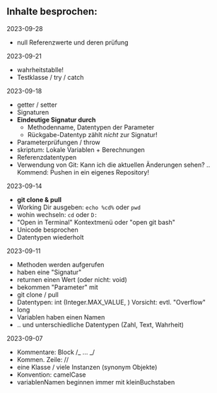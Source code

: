 ## Inhalte besprochen:

2023-09-28

-   null Referenzwerte und deren prüfung

2023-09-21

-   wahrheitstablle!
-   Testklasse / try / catch

2023-09-18

-   getter / setter
-   Signaturen
-   **Eindeutige Signatur durch**
    -   Methodenname, Datentypen der Parameter
    -   Rückgabe-Datentyp zählt _nicht_ zur Signatur!
-   Parameterprüfungen / throw
-   skriptum: Lokale Variablen + Berechnungen
-   Referenzdatentypen
-   Verwendung von Git: Kann ich die aktuellen Änderungen sehen? .. Kommend:
    Pushen in ein eigenes Repository!

2023-09-14

-   **git clone & pull**
-   Working Dir ausgeben: `echo %cd%` oder `pwd`
-   wohin wechseln: `cd` oder `D:`
-   "Open in Terminal" Kontextmenü oder "open git bash"
-   Unicode besprochen
-   Datentypen wiederholt

2023-09-11

-   Methoden werden aufgerufen
-   haben eine "Signatur"
-   returnen einen Wert (oder nicht: void)
-   bekommen "Parameter" mit
-   git clone / pull
-   Datentypen: int (Integer.MAX_VALUE, ) Vorsicht: evtl. "Overflow"
-   long
-   Variablen haben einen Namen
-   .. und unterschiedliche Datentypen (Zahl, Text, Wahrheit)

2023-09-07

-   Kommentare: Block /_ ... _/
-   Kommen. Zeile: //
-   eine Klasse / viele Instanzen (synonym Objekte)
-   Konvention: camelCase
-   variablenNamen beginnen immer mit kleinBuchstaben

